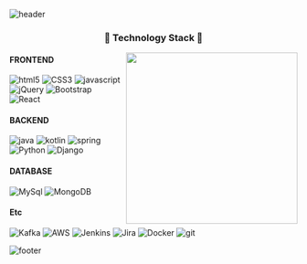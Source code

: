 ![header](https://capsule-render.vercel.app/api?&type=waving&color=timeGradient&height=230&animation=twinkling&fontAlignY=32&text=Hi%20there&desc=I%20am%20Seohyun%20Lee&descAlignY=53)

<!-- <h1 align="center">Hi there 👋</h1> -->
<h3 align="center">🤖 Technology Stack 🤖</h3>

<img align="right" src="https://user-images.githubusercontent.com/67419004/102719141-a2df5000-432f-11eb-8b7a-660f6f332cca.gif" width="300 " height="300" />

<h4>FRONTEND</h4>
<p>
  <img alt="html5" src="https://img.shields.io/badge/-HTML5-E34F26?logo=html5&logoColor=white" />
  <img alt="CSS3" src="https://img.shields.io/badge/-CSS3-1572B6?logo=CSS3&logoColor=white">
  <img alt="javascript" src="https://img.shields.io/badge/-JavaScript-F0DB4F?logo=javascript&logoColor=white" />
  <img alt="jQuery" src="https://img.shields.io/badge/jquery%20-%230769AD.svg?&logo=jquery&logoColor=white"/>
  <img alt="Bootstrap" src="https://img.shields.io/badge/bootstrap-%23563D7C.svg?logo=bootstrap&logoColor=white"/>
  <img alt="React" src="https://img.shields.io/badge/-React-45b8d8?logo=react&logoColor=white" />
</p>

<h4>BACKEND</h4>
<p>
  <img alt="java" src="https://img.shields.io/badge/Java-%23ED8B00.svg?&logo=java&logoColor=white"/>
  <img alt="kotlin" src="https://img.shields.io/badge/Kotlin-7F53FF.svg?&logo=kotlin&logoColor=white"/>
<!--   <img alt="spring" src="https://img.shields.io/badge/Spring%20-%236DB33F.svg?&logo=spring&logoColor=white"/> -->
    <img alt="spring" src="https://img.shields.io/badge/SpringBoot%20-%236DB33F.svg?&logo=springboot&logoColor=white"/>
  <img alt="Python" src="https://img.shields.io/badge/-Python-306998?logo=python&logoColor=white" />
  <img alt="Django" src="https://img.shields.io/badge/-Django-092e20?logo=django&logoColor=white" />
</p>
 
<h4>DATABASE</h4>
<p>
<!--   <img alt="Postgresql" src="https://img.shields.io/badge/-postgresql-4479A1?logo=postgresql&logoColor=white"> -->
<!--   <img alt="oracle" src ="https://img.shields.io/badge/Oracle%20-%23F00000.svg?&logo=oracle&logoColor=white" /> -->
  <img alt="MySql" src="https://img.shields.io/badge/MySql-4479A1.svg?&logo=mysql&logoColor=white"/>
  <img alt="MongoDB" src="https://img.shields.io/badge/MongoDB-%234ea94b.svg?logo=mongodb&logoColor=white" />
</p>
 
<h4>Etc</h4>
<p>
  <img alt="Kafka" src="https://img.shields.io/badge/Apache_Kafka-efefef?style=flat&logo=apachekafka&logoColor=black"/>
  <img alt="AWS" src="https://img.shields.io/badge/Amazon_AWS-232F3E?style=flat&logo=Amazon-AWS&logoColor=white"/>
  <img alt="Jenkins" src="https://img.shields.io/badge/Jenkins-D24939?style=flat&logo=Jenkins&logoColor=white"/>
  <img alt="Jira" src="https://img.shields.io/badge/Jira_Software-0052CC?style=flat&logo=Jira-Software&logoColor=white"/>
  <img alt="Docker" src="https://img.shields.io/badge/-Docker-46a2f1?logo=docker&logoColor=white" />
  <img alt="git" src="https://img.shields.io/badge/-Git-F05032?logo=git&logoColor=white" />
</p>

<!-- <img alt="TypeScript" src="https://img.shields.io/badge/typescript%20-%23007ACC.svg?&logo=typescript&logoColor=white"/> -->

![footer](https://capsule-render.vercel.app/api?&section=footer&type=waving&color=timeGradient&reversal=true&height=100)
